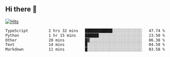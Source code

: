 ## Hi there 👋

<!--
**alihaqberdi/alihaqberdi** is a ✨ _special_ ✨ repository because its `README.md` (this file) appears on your GitHub profile.

Here are some ideas to get you started:

- 🔭 I’m currently working on ...
- 🌱 I’m currently learning ...
- 👯 I’m looking to collaborate on ...
- 🤔 I’m looking for help with ...
- 💬 Ask me about ...
- 📫 How to reach me: ...
- 😄 Pronouns: ...
- ⚡ Fun fact: ...
-->

[![Hits](https://hits.sh/github.com/alihaqberdi.svg)](https://hits.sh/github.com/alihaqberdi/)

<!--START_SECTION:waka-->

```txt
TypeScript         2 hrs 32 mins   ████████████░░░░░░░░░░░░░   47.74 %
Python             1 hr 15 mins    ██████░░░░░░░░░░░░░░░░░░░   23.50 %
Other              20 mins         █▓░░░░░░░░░░░░░░░░░░░░░░░   06.38 %
Text               14 mins         █░░░░░░░░░░░░░░░░░░░░░░░░   04.58 %
Markdown           11 mins         █░░░░░░░░░░░░░░░░░░░░░░░░   03.58 %
```

<!--END_SECTION:waka-->
